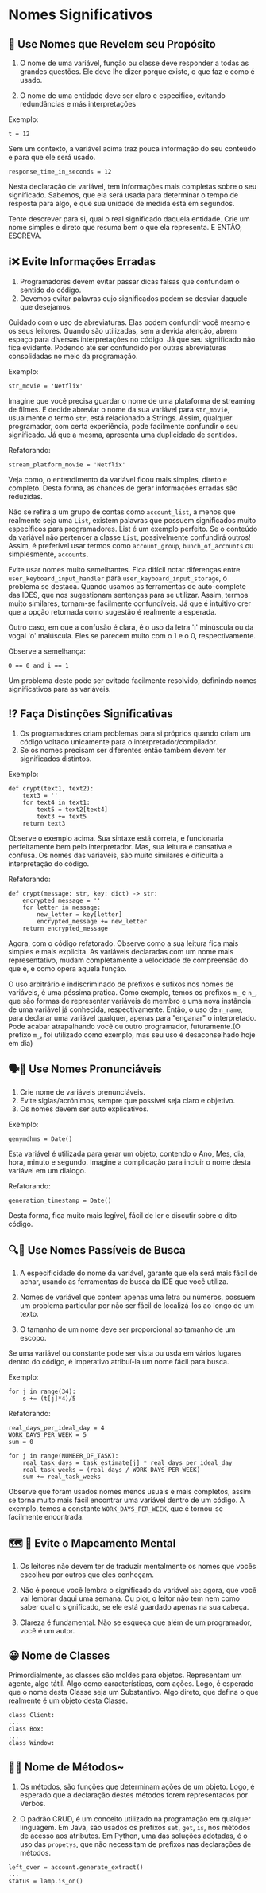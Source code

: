 # Nomes Significativos

## 📛 Use Nomes que Revelem seu Propósito

1. O nome de uma variável, função ou classe deve responder a todas as grandes questões. Ele deve lhe dizer porque existe, o que faz e como é usado.

2. O nome de uma entidade deve ser claro e especifico, evitando redundâncias e más interpretações

Exemplo:

```
t = 12
```
Sem um contexto, a variável acima traz pouca informação do seu conteúdo e para que ele será usado.

```
response_time_in_seconds = 12
```
Nesta declaração de variável, tem informações mais completas sobre o seu significado. Sabemos, que ela será usada para determinar o tempo de resposta para algo, e que sua unidade de medida está em segundos. 

Tente descrever para si, qual o real significado daquela entidade. Crie um nome simples e direto que resuma bem o que ela representa. E ENTÃO, ESCREVA.

## ℹ❌ Evite Informações Erradas

1. Programadores devem evitar passar dicas falsas que confundam o sentido do código.
2. Devemos evitar palavras cujo significados podem se desviar daquele que desejamos.

Cuidado com o uso de abreviaturas. Elas podem confundir você mesmo e os seus leitores. Quando são utilizadas, sem a devida atenção, abrem espaço para diversas interpretações no código. Já que seu significado não fica evidente. Podendo até ser confundido por outras abreviaturas consolidadas no meio da programação.

Exemplo:
```
str_movie = 'Netflix'
```
Imagine que você precisa guardar o nome de uma plataforma de streaming de filmes. E decide abreviar o nome da sua variável para ```str_movie```, usualmente o termo ```str```, está relacionado a Strings. Assim, qualquer programador, com certa experiência, pode facilmente confundir o seu significado. Já que a mesma, apresenta uma duplicidade de sentidos.

Refatorando:
```
stream_platform_movie = 'Netflix'
```
Veja como, o entendimento da variável ficou mais simples, direto e completo. Desta forma, as chances de gerar informações erradas são reduzidas.

Não se refira a um grupo de contas como ```account_list```, a menos que realmente seja uma ```List```, existem palavras que possuem significados muito específicos para programadores. List é um exemplo perfeito. Se o conteúdo da variável não pertencer a classe ```List```, possivelmente confundirá outros! Assim, é preferível usar termos como ```account_group```, ```bunch_of_accounts``` ou simplesmente, ```accounts```.

Evite usar nomes muito semelhantes. Fica difícil notar diferenças entre ```user_keyboard_input_handler``` para ```user_keyboard_input_storage```, o problema se destaca. Quando usamos as ferramentas de auto-complete das IDES, que nos sugestionam sentenças para se utilizar. Assim, termos muito similares, tornam-se facilmente confundíveis. Já que é intuitivo crer que a opção retornada como sugestão é realmente a esperada.

Outro caso, em que a confusão é clara, é o uso da letra 'i' minúscula ou da vogal 'o' maiúscula. Eles se parecem muito com o 1 e o 0, respectivamente.

Observe a semelhança:
```
O == 0 and i == 1
```
Um problema deste pode ser evitado facilmente resolvido, definindo nomes significativos para as variáveis.

## ⁉ Faça Distinções Significativas

1. Os programadores criam problemas para si próprios quando criam um código voltado unicamente para o interpretador/compilador.
2. Se os nomes precisam ser diferentes então também devem ter significados distintos.

Exemplo:
```
def crypt(text1, text2):
    text3 = ''
    for text4 in text1:
        text5 = text2[text4]
        text3 += text5
    return text3
```

Observe o exemplo acima. Sua sintaxe está correta, e funcionaria perfeitamente bem pelo interpretador. Mas, sua leitura é cansativa e confusa. Os nomes das variáveis, são muito similares e dificulta a interpretação do código.

Refatorando:
```
def crypt(message: str, key: dict) -> str:
    encrypted_message = ''
    for letter in message:
        new_letter = key[letter]
        encrypted_message += new_letter
    return encrypted_message
```

Agora, com o código refatorado. Observe como a sua leitura fica mais simples e mais explicita. As variáveis declaradas com um nome mais representativo, mudam completamente a velocidade de compreensão do que é, e como opera aquela função.

O uso arbitrário e indiscriminado de prefixos e sufixos nos nomes de variáveis, é uma péssima pratica. Como exemplo, temos os prefixos ```m_``` e ```n_```, que são formas de representar variáveis de membro e uma nova instância de uma variável já conhecida, respectivamente. Então, o uso de ```n_name```, para declarar uma variável qualquer, apenas para "enganar" o interpretado. Pode acabar atrapalhando você ou outro programador, futuramente.(O prefixo ```m_```, foi utilizado como exemplo, mas seu uso é desaconselhado hoje em dia)

## 🗣📛 Use Nomes Pronunciáveis

1. Crie nome de variáveis prenunciáveis.
2. Evite siglas/acrónimos, sempre que possível seja claro e objetivo.
3. Os nomes devem ser auto explicativos.

Exemplo:
```
genymdhms = Date()
```
Esta variável é utilizada para gerar um objeto, contendo o Ano, Mes, dia, hora, minuto e segundo. Imagine a complicação para incluir o nome desta variável em um dialogo.

Refatorando:
```
generation_timestamp = Date()
```
Desta forma, fica muito mais legível, fácil de ler e discutir sobre o dito código.

## 🔍📛 Use Nomes Passíveis de Busca

1. A especificidade do nome da variável, garante que ela será mais fácil de achar, usando as ferramentas de busca da IDE que você utiliza.

2. Nomes de variável que contem apenas uma letra ou números, possuem um problema particular por não ser fácil de localizá-los ao longo de um texto.

3. O tamanho de um nome deve ser proporcional ao tamanho de um escopo.

Se uma variável ou constante pode ser vista ou usda em vários lugares dentro do código, é imperativo atribuí-la um nome fácil para busca.

Exemplo:
```
for j in range(34):
    s += (t[j]*4)/5 
```

Refatorando:
```
real_days_per_ideal_day = 4
WORK_DAYS_PER_WEEK = 5
sum = 0

for j in range(NUMBER_OF_TASK):
    real_task_days = task_estimate[j] * real_days_per_ideal_day
    real_task_weeks = (real_days / WORK_DAYS_PER_WEEK)
    sum += real_task_weeks
```
Observe que foram usados nomes menos usuais e mais completos, assim se torna muito mais fácil encontrar uma variável dentro de um código. A exemplo, temos a constante ```WORK_DAYS_PER_WEEK```, que é tornou-se facilmente encontrada.

## 🗺 🧠 Evite o Mapeamento Mental

1. Os leitores não devem ter de traduzir mentalmente os nomes que vocês escolheu por outros que eles conheçam.

2. Não é porque você lembra o significado da variável ```abc``` agora, que você vai lembrar daqui uma semana. Ou pior, o leitor não tem nem como saber qual o significado, se ele está guardado apenas na sua cabeça.

3. Clareza é fundamental. Não se esqueça que além de um programador, você é um autor.

## 😀 Nome de Classes

Primordialmente, as classes são moldes para objetos. Representam um agente, algo tátil. Algo como características, com ações. Logo, é esperado que o nome desta Classe seja um Substantivo. Algo direto, que defina o que realmente é um objeto desta Classe.

```
class Client:
...
class Box:
...
class Window:
```

## 🚶‍♀️ Nome de Métodos~

1. Os métodos, são funções que determinam ações de um objeto. Logo, é esperado que a declaração destes métodos forem representados por Verbos.

2. O padrão CRUD, é um conceito utilizado na programação em qualquer linguagem. Em Java, são usados os prefixos ```set```, ```get```,  ```is```, nos métodos de acesso aos atributos. Em Python, uma das soluções adotadas, é o uso das ```propetys```, que não necessitam de prefixos nas declarações de métodos.
```
left_over = account.generate_extract()
...
status = lamp.is_on()
```
